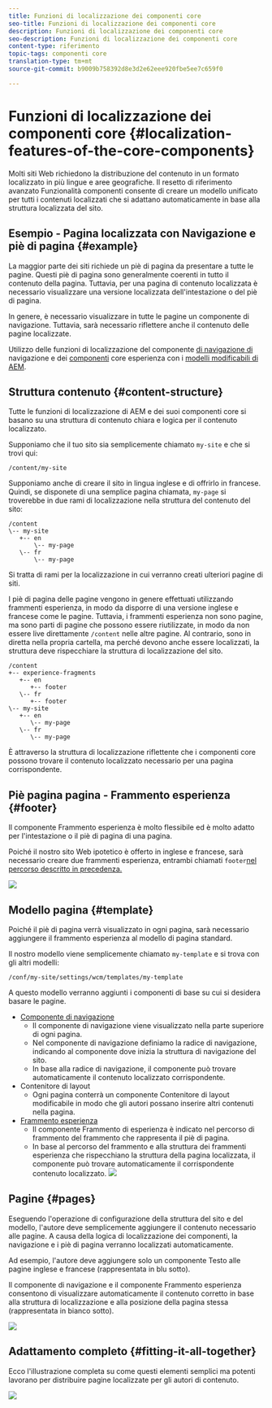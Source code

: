 ```yaml
---
title: Funzioni di localizzazione dei componenti core
seo-title: Funzioni di localizzazione dei componenti core
description: Funzioni di localizzazione dei componenti core
seo-description: Funzioni di localizzazione dei componenti core
content-type: riferimento
topic-tags: componenti core
translation-type: tm+mt
source-git-commit: b9009b758392d8e3d2e62eee920fbe5ee7c659f0

---
```



# Funzioni di localizzazione dei componenti core {#localization-features-of-the-core-components}

Molti siti Web richiedono la distribuzione del contenuto in un formato localizzato in più lingue e aree geografiche. Il resetto di riferimento avanzato Funzionalità componenti consente di creare un modello unificato per tutti i contenuti localizzati che si adattano automaticamente in base alla struttura localizzata del sito.

## Esempio - Pagina localizzata con Navigazione e piè di pagina {#example}

La maggior parte dei siti richiede un piè di pagina da presentare a tutte le pagine. Questi piè di pagina sono generalmente coerenti in tutto il contenuto della pagina. Tuttavia, per una pagina di contenuto localizzata è necessario visualizzare una versione localizzata dell'intestazione o del piè di pagina.

In genere, è necessario visualizzare in tutte le pagine un componente di navigazione. Tuttavia, sarà necessario riflettere anche il contenuto delle pagine localizzate.

Utilizzo delle funzioni di localizzazione del componente [di navigazione di](navigation.md) navigazione e dei [componenti](experience-fragment.md) core esperienza con i [modelli modificabili di AEM](https://docs.adobe.com/content/help/en/experience-manager-64/authoring/siteandpage/templates.html).

## Struttura contenuto {#content-structure}

Tutte le funzioni di localizzazione di AEM e dei suoi componenti core si basano su una struttura di contenuto chiara e logica per il contenuto localizzato.

Supponiamo che il tuo sito sia semplicemente chiamato `my-site` e che si trovi qui:

```
/content/my-site
```

Supponiamo anche di creare il sito in lingua inglese e di offrirlo in francese. Quindi, se disponete di una semplice pagina chiamata, `my-page` si troverebbe in due rami di localizzazione nella struttura del contenuto del sito:

```
/content
\-- my-site
   +-- en
       \-- my-page
   \-- fr
       \-- my-page
```

Si tratta di rami per la localizzazione in cui verranno creati ulteriori pagine di siti.

I piè di pagina delle pagine vengono in genere effettuati utilizzando frammenti esperienza, in modo da disporre di una versione inglese e francese come le pagine. Tuttavia, i frammenti esperienza non sono pagine, ma sono parti di pagine che possono essere riutilizzate, in modo da non essere live direttamente `/content` nelle altre pagine. Al contrario, sono in diretta nella propria cartella, ma perché devono anche essere localizzati, la struttura deve rispecchiare la struttura di localizzazione del sito.

```
/content
+-- experience-fragments
   +-- en
      +-- footer
   \-- fr
      +-- footer
\-- my-site
   +-- en
      \-- my-page
   \-- fr
      \-- my-page
```

È attraverso la struttura di localizzazione riflettente che i componenti core possono trovare il contenuto localizzato necessario per una pagina corrispondente.

## Piè pagina pagina - Frammento esperienza {#footer}

Il componente Frammento esperienza è molto flessibile ed è molto adatto per l'intestazione o il piè di pagina di una pagina.

Poiché il nostro sito Web ipotetico è offerto in inglese e francese, sarà necessario creare due frammenti esperienza, entrambi chiamati `footer`[nel percorso descritto in precedenza.](#content-structure)

![](assets/screen-shot-2019-09-09-11.08.28.png)

## Modello pagina {#template}

Poiché il piè di pagina verrà visualizzato in ogni pagina, sarà necessario aggiungere il frammento esperienza al modello di pagina standard.

Il nostro modello viene semplicemente chiamato `my-template` e si trova con gli altri modelli:

```
/conf/my-site/settings/wcm/templates/my-template
```

A questo modello verranno aggiunti i componenti di base su cui si desidera basare le pagine.

* [Componente di navigazione](navigation.md)
   * Il componente di navigazione viene visualizzato nella parte superiore di ogni pagina.
   * Nel componente di navigazione definiamo la radice di navigazione, indicando al componente dove inizia la struttura di navigazione del sito.
   * In base alla radice di navigazione, il componente può trovare automaticamente il contenuto localizzato corrispondente.
* Contenitore di layout
   * Ogni pagina conterrà un componente Contenitore di layout modificabile in modo che gli autori possano inserire altri contenuti nella pagina.
* [Frammento esperienza](experience-fragment.md)
   * Il componente Frammento di esperienza è indicato nel percorso di frammento del frammento che rappresenta il piè di pagina.
   * In base al percorso del frammento e alla struttura dei frammenti esperienza che rispecchiano la struttura della pagina localizzata, il componente può trovare automaticamente il corrispondente contenuto localizzato.
   ![](assets/screen-shot-2019-09-09-11.20.10.png)

## Pagine {#pages}

Eseguendo l'operazione di configurazione della struttura del sito e del modello, l'autore deve semplicemente aggiungere il contenuto necessario alle pagine. A causa della logica di localizzazione dei componenti, la navigazione e i piè di pagina verranno localizzati automaticamente.

Ad esempio, l'autore deve aggiungere solo un componente Testo alle pagine inglese e francese (rappresentata in blu sotto).

Il componente di navigazione e il componente Frammento esperienza consentono di visualizzare automaticamente il contenuto corretto in base alla struttura di localizzazione e alla posizione della pagina stessa (rappresentata in bianco sotto).

![](assets/screen-shot-2019-09-09-11.22.14.png)

## Adattamento completo {#fitting-it-all-together}

Ecco l'illustrazione completa su come questi elementi semplici ma potenti lavorano per distribuire pagine localizzate per gli autori di contenuto.

![](assets/screen-shot-2019-09-09-11.27.58.png)
